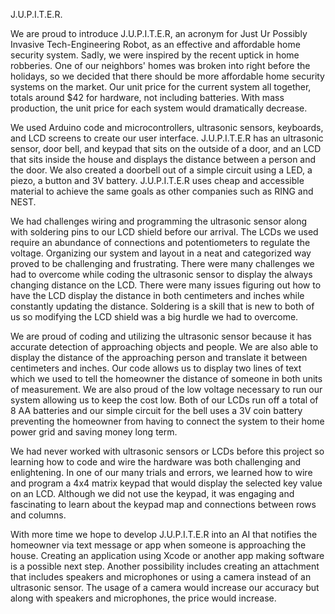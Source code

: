 J.U.P.I.T.E.R.

We are proud to introduce J.U.P.I.T.E.R, an acronym for Just Ur Possibly Invasive Tech-Engineering Robot, as an effective and affordable home security system. Sadly, we were inspired by the recent uptick in home robberies. One of our neighbors' homes was broken into right before the holidays, so we decided that there should be more affordable home security systems on the market. Our unit price for the current system all together, totals around $42 for hardware, not including batteries. With mass production, the unit price for each system would dramatically decrease.

We used Arduino code and microcontrollers, ultrasonic sensors, keyboards, and LCD screens to create our user interface. J.U.P.I.T.E.R has an ultrasonic sensor, door bell, and keypad that sits on the outside of a door, and an LCD that sits inside the house and displays the distance between a person and the door. We also created a doorbell out of a simple circuit using a LED, a piezo, a button and 3V battery. J.U.P.I.T.E.R uses cheap and accessible material to achieve the same goals as other companies such as RING and NEST. 

We had challenges wiring and programming the ultrasonic sensor along with soldering pins to our LCD shield before our arrival. The LCDs we used require an abundance of connections and potentiometers to regulate the voltage. Organizing our system and layout in a neat and categorized way proved to be challenging and frustrating. There were many challenges we had to overcome while coding the ultrasonic sensor to display the always changing distance on the LCD. There were many issues figuring out how to have the LCD display the distance in both centimeters and inches while constantly updating the distance. Soldering is a skill that is new to both of us so modifying the LCD shield was a big hurdle we had to overcome.

We are proud of coding and utilizing the ultrasonic sensor because it has accurate detection of approaching objects and people. We are also able to display the distance of the approaching person and translate it between centimeters and inches. Our code allows us to display two lines of text which we used to tell the homeowner the distance of someone in both units of measurement. We are also proud of the low voltage necessary to run our system allowing us to keep the cost low. Both of our LCDs run off a total of 8 AA batteries and our simple circuit for the bell uses a 3V coin battery preventing the homeowner from having to connect the system to their home power grid and saving money long term.

We had never worked with ultrasonic sensors or LCDs before this project so learning how to code and wire the hardware was both challenging and enlightening. In one of our many trials and errors, we learned how to wire and program a 4x4 matrix keypad that would display the selected key value on an LCD. Although we did not use the keypad, it was engaging and fascinating to learn about the keypad map and connections between rows and columns. 

With more time we hope to develop J.U.P.I.T.E.R into an AI that notifies the homeowner via text message or app when someone is approaching the house. Creating an application using Xcode or another app making software is a possible next step. Another possibility includes creating an attachment that includes speakers and microphones or using a camera instead of an ultrasonic sensor. The usage of a camera would increase our accuracy but along with speakers and microphones, the price would increase.  


